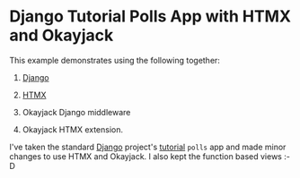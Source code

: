 # Django Tutorial Polls App with HTMX and Okayjack

This example demonstrates using the following together:

1. [Django](https://www.djangoproject.com/)

2. [HTMX](https://htmx.org/)

3. Okayjack Django middleware

4. Okayjack HTMX extension.

I've taken the standard [Django](https://www.djangoproject.com/) project's [tutorial](https://docs.djangoproject.com/en/2.1/intro/tutorial01/) `polls` app and made minor changes to use HTMX and Okayjack. I also kept the function based views :-D 
